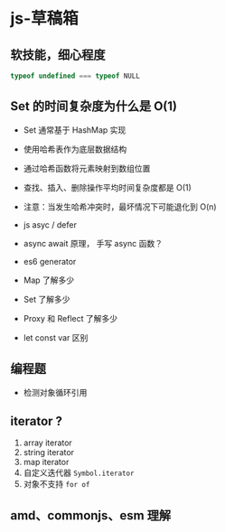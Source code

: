 # js-草稿箱




## 软技能，细心程度

```js
typeof undefined === typeof NULL
```

## Set 的时间复杂度为什么是 O(1)

* Set 通常基于 HashMap 实现
* 使用哈希表作为底层数据结构
* 通过哈希函数将元素映射到数组位置
* 查找、插入、删除操作平均时间复杂度都是 O(1)
* 注意：当发生哈希冲突时，最坏情况下可能退化到 O(n)

* js asyc / defer
* async await 原理， 手写 async 函数？
* es6 generator
* Map 了解多少
* Set 了解多少
* Proxy 和 Reflect 了解多少

* let const var 区别

## 编程题

* 检测对象循环引用

## iterator ?

1. array iterator
2. string iterator
3. map iterator
4. 自定义迭代器 `Symbol.iterator`
5. 对象不支持 `for of`

## amd、commonjs、esm 理解
